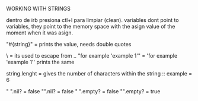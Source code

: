 WORKING WITH STRINGS

dentro de irb presiona ctl+l para limpiar (clean).
variables dont point to variables, they point to the memory space with the asign value of the moment when it was asign.

"#{string}" = prints the value, needs double quotes

\ = its used to escape from ..
"for example 'example 1'" = 'for example \'example 1\''
prints the same

string.lenght = gives the number of characters within the string :: example = 6

" ".nil? = false
"".nil? = false
" ".empty? = false
"".empty? = true

